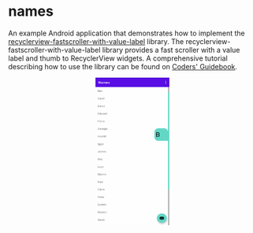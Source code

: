 # names

An example Android application that demonstrates how to implement the [recyclerview-fastscroller-with-value-label](https://github.com/adam-codersgu/recyclerview-fastscroller-with-value-label) library. The recyclerview-fastscroller-with-value-label library provides a fast scroller with a value label and thumb to RecyclerView widgets. A comprehensive tutorial describing how to use the library can be found on [Coders' Guidebook](https://codersguidebook.com/how-to-create-an-android-app/recyclerview-fast-scroller-with-value-label-library).

<p align="center">
  <img src="/images/recyclerview-scrollbar-fast-scroller-value-label.gif" width="150" height="300" alt="recyclerview-scrollbar-fast-scroller-value-label.gif">
</p>

